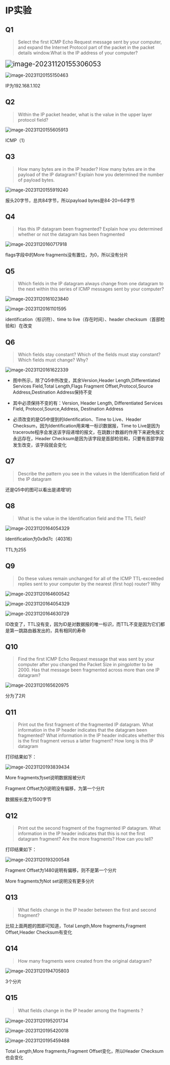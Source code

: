 # IP实验

## Q1

> Select the first ICMP Echo Request message sent by your computer, and expand the Internet Protocol part of the packet in the packet details window.What is the IP address of your computer?

<img src="assets/image-20231120155306053.png" alt="image-20231120155306053" style="zoom:150%;" />

![image-20231120155150463](assets/image-20231120155150463.png)

IP为192.168.1.102



## Q2

> Within the IP packet header, what is the value in the upper layer protocol field?

![image-20231120155605913](assets/image-20231120155605913.png)

ICMP（1）



## Q3

> How many bytes are in the IP header? How many bytes are in the payload of the IP datagram? Explain how you determined the number of payload bytes.

![image-20231120155919240](assets/image-20231120155919240.png)

报头20字节，总共84字节，所以payload bytes是84-20=64字节



## Q4

> Has this IP datagram been fragmented? Explain how you determined whether or not the datagram has been fragmented

![image-20231120160717918](assets/image-20231120160717918.png)

flags字段中的More fragments没有置位，为0，所以没有分片



## Q5

> Which fields in the IP datagram always change from one datagram to the next within this series of ICMP messages sent by your computer?

![image-20231120161023840](assets/image-20231120161023840.png)

![image-20231120161101595](assets/image-20231120161101595.png)

identification（标识符）、time to live（存在时间）、header checksum（首部检验和）在改变



## Q6

> Which fields stay constant? Which of the fields must stay constant? Which fields must change? Why?

![image-20231120161622339](assets/image-20231120161622339.png)

- 图中所示，除了Q5中所改变，其余Version,Header Length,Differentiated Services Field,Total Length,Flags Fragment Offset,Protocol,Source Address,Destination Address保持不变

- 其中必须保持不变的有：Version, Header Length, Differentiated Services Field, Protocol,Source,Address, Destination Address

- 必须改变的是Q5中提到的Identification、Time to Live、Header Checksum，因为Identification用来唯一标识数据报，Time to Live是因为traceroute程序会发送该字段递增的报文，在跳数计数器的作用下来避免报文永远存在，Header Checksum是因为该字段是首部检验和，只要有首部字段发生改变，该字段就会变化



## Q7

> Describe the pattern you see in the values in the Identification field of the IP datagram

还是Q5中的图可以看出是递增1的



## Q8

> What is the value in the Identification field and the TTL field?

![image-20231120164054329](assets/image-20231120164054329.png)

Identification为0x9d7c（40316）

TTL为255



## Q9

> Do these values remain unchanged for all of the ICMP TTL-exceeded replies sent to your computer by the nearest (first hop) router? Why

![image-20231120164600542](assets/image-20231120164600542.png)

![image-20231120164054329](assets/image-20231120164054329.png)

![image-20231120164630729](assets/image-20231120164630729.png)

ID改变了，TTL没有变，因为ID是对数据报的唯一标识，而TTL不变是因为它们都是第一跳路由器发出的，具有相同的寿命



## Q10

> Find the first ICMP Echo Request message that was sent by your computer after you changed the Packet Size in pingplotter to be 2000. Has that message been fragmented across more than one IP datagram?

![image-20231120165620975](assets/image-20231120165620975.png)

分为了2片



## Q11

> Print out the first fragment of the fragmented IP datagram. What information in the IP header indicates that the datagram been fragmented? What information in the IP header indicates whether this is the first fragment versus a latter fragment? How long is this IP datagram

打印结果如下：

![image-20231120193839434](assets/image-20231120193839434.png)

More fragments为set说明数据报被分片

Fragment Offset为0说明没有偏移，为第一个分片

数据报长度为1500字节



## Q12

> Print out the second fragment of the fragmented IP datagram. What information in the IP header indicates that this is not the first datagram fragment? Are the more fragments? How can you tell?

打印结果如下：

![image-20231120193200548](assets/image-20231120193200548.png)

Fragment Offset为1480说明有偏移，则不是第一个分片

More fragments为Not set说明没有更多分片



## Q13

> What fields change in the IP header between the first and second fragment?

比较上面两题的图即可知道，Total Length,More fragments,Fragment Offset,Header Checksum有变化



## Q14

> How many fragments were created from the original datagram?

![image-20231120194705803](assets/image-20231120194705803.png)

3个分片



## Q15

> What fields change in the IP header among the fragments？

![image-20231120195201734](assets/image-20231120195201734.png)

![image-20231120195420018](assets/image-20231120195420018.png)

![image-20231120195459488](assets/image-20231120195459488.png)

Total Length,More fragments,Fragment Offset变化，所以Header Checksum也会变化